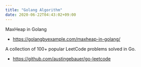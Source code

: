 ```yaml
---
title: "Golang Algorithm"
date: 2020-06-22T04:43:02+09:00
---
```


MaxHeap in Golang
 - https://golangbyexample.com/maxheap-in-golang/

A collection of 100+ popular LeetCode problems solved in Go.
 - https://github.com/austingebauer/go-leetcode
 